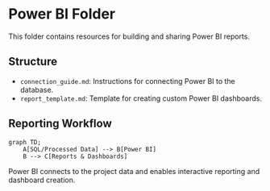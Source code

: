 # Power BI Folder

This folder contains resources for building and sharing Power BI reports.

## Structure
- `connection_guide.md`: Instructions for connecting Power BI to the database.
- `report_template.md`: Template for creating custom Power BI dashboards.

## Reporting Workflow

```mermaid
graph TD;
    A[SQL/Processed Data] --> B[Power BI]
    B --> C[Reports & Dashboards]
```

Power BI connects to the project data and enables interactive reporting and dashboard creation. 
